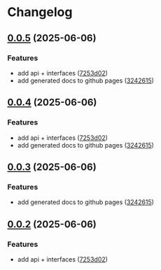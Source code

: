 # Changelog

## [0.0.5](https://github.com/OMICRONEnergyOSS/oscd-api/compare/oscd-api-v0.0.4...oscd-api-v0.0.5) (2025-06-06)


### Features

* add api + interfaces ([7253d02](https://github.com/OMICRONEnergyOSS/oscd-api/commit/7253d02905ad011cdb736520036be3c9d415f32e))
* add generated docs to github pages ([3242615](https://github.com/OMICRONEnergyOSS/oscd-api/commit/3242615d0d7fc5f76822363c3d751f1ea69cbf60))

## [0.0.4](https://github.com/OMICRONEnergyOSS/oscd-api/compare/oscd-api-v0.0.3...oscd-api-v0.0.4) (2025-06-06)


### Features

* add api + interfaces ([7253d02](https://github.com/OMICRONEnergyOSS/oscd-api/commit/7253d02905ad011cdb736520036be3c9d415f32e))
* add generated docs to github pages ([3242615](https://github.com/OMICRONEnergyOSS/oscd-api/commit/3242615d0d7fc5f76822363c3d751f1ea69cbf60))

## [0.0.3](https://github.com/OMICRONEnergyOSS/oscd-api/compare/oscd-api-v0.0.2...oscd-api-v0.0.3) (2025-06-06)


### Features

* add generated docs to github pages ([3242615](https://github.com/OMICRONEnergyOSS/oscd-api/commit/3242615d0d7fc5f76822363c3d751f1ea69cbf60))

## [0.0.2](https://github.com/OMICRONEnergyOSS/oscd-api/compare/oscd-api-v0.0.1...oscd-api-v0.0.2) (2025-06-06)


### Features

* add api + interfaces ([7253d02](https://github.com/OMICRONEnergyOSS/oscd-api/commit/7253d02905ad011cdb736520036be3c9d415f32e))
